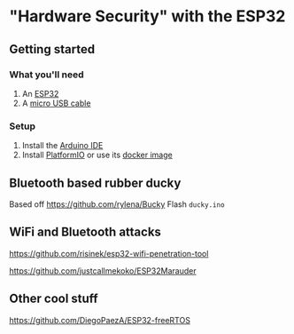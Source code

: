 # "Hardware Security" with the ESP32

## Getting started
### What you'll need
1. An [ESP32](https://robu.in/product/esp32-38pin-development-board-wifibluetooth-ultra-low-power-consumption-dual-core/)
2. A [micro USB cable](https://robu.in/product/usb-to-micro-usb-cable-wire-1m-for-nodemcu/)

### Setup
1. Install the [Arduino IDE](https://www.arduino.cc/en/software/)
2. Install [PlatformIO](https://platformio.org/install) or use its [docker image](https://hub.docker.com/r/sglahn/platformio-core)


## Bluetooth based rubber ducky
Based off https://github.com/rylena/Bucky
Flash `ducky.ino`

## WiFi and Bluetooth attacks
https://github.com/risinek/esp32-wifi-penetration-tool

https://github.com/justcallmekoko/ESP32Marauder

## Other cool stuff
https://github.com/DiegoPaezA/ESP32-freeRTOS
